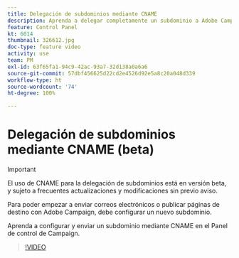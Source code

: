 ```yaml
---
title: Delegación de subdominios mediante CNAME
description: Aprenda a delegar completamente un subdominio a Adobe Campaign.
feature: Control Panel
kt: 6014
thumbnail: 326612.jpg
doc-type: feature video
activity: use
team: PM
exl-id: 63f65fa1-94c9-42ac-93a7-32d138a0a6a6
source-git-commit: 57dbf456625d22cd2e4526d92e5a8c20a048d339
workflow-type: ht
source-wordcount: '74'
ht-degree: 100%

---
```


# Delegación de subdominios mediante CNAME (beta)

>[!IMPORTANT]
>
> El uso de CNAME para la delegación de subdominios está en versión beta, y sujeto a frecuentes actualizaciones y modificaciones sin previo aviso.

Para poder empezar a enviar correos electrónicos o publicar páginas de destino con Adobe Campaign, debe configurar un nuevo subdominio.

Aprenda a configurar y enviar un subdominio mediante CNAME en el Panel de control de Campaign.

>[!VIDEO](https://video.tv.adobe.com/v/326612?quality=12)
